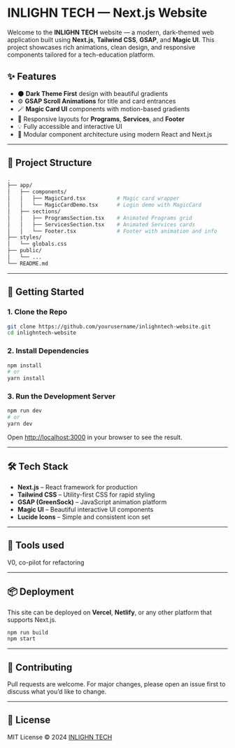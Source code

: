 
# INLIGHN TECH — Next.js Website

Welcome to the **INLIGHN TECH** website — a modern, dark-themed web application built using **Next.js**, **Tailwind CSS**, **GSAP**, and **Magic UI**. This project showcases rich animations, clean design, and responsive components tailored for a tech-education platform.

## ✨ Features

- 🌑 **Dark Theme First** design with beautiful gradients
- ⚙️ **GSAP Scroll Animations** for title and card entrances
- 🪄 **Magic Card UI** components with motion-based gradients
- 🎯 Responsive layouts for **Programs**, **Services**, and **Footer**
- 💡 Fully accessible and interactive UI
- 🧩 Modular component architecture using modern React and Next.js

---

## 📁 Project Structure

```bash
.
├── app/
│   ├── components/
│   │   ├── MagicCard.tsx          # Magic card wrapper
│   │   └── MagicCardDemo.tsx      # Login demo with MagicCard
│   ├── sections/
│   │   ├── ProgramsSection.tsx    # Animated Programs grid
│   │   ├── ServicesSection.tsx    # Animated Services cards
│   │   └── Footer.tsx             # Footer with animation and info
├── styles/
│   └── globals.css
├── public/
│   └── ...
└── README.md
```

---

## 🚀 Getting Started

### 1. Clone the Repo

```bash
git clone https://github.com/yourusername/inlighntech-website.git
cd inlighntech-website
```

### 2. Install Dependencies

```bash
npm install
# or
yarn install
```

### 3. Run the Development Server

```bash
npm run dev
# or
yarn dev
```

Open [http://localhost:3000](http://localhost:3000) in your browser to see the result.

---

## 🛠️ Tech Stack

- **Next.js** – React framework for production
- **Tailwind CSS** – Utility-first CSS for rapid styling
- **GSAP (GreenSock)** – JavaScript animation platform
- **Magic UI** – Beautiful interactive UI components
- **Lucide Icons** – Simple and consistent icon set

---

## 📸 Tools used

V0, co-pilot for refactoring

---

## 📦 Deployment

This site can be deployed on **Vercel**, **Netlify**, or any other platform that supports Next.js.

```bash
npm run build
npm start
```

---

## 🤝 Contributing

Pull requests are welcome. For major changes, please open an issue first to discuss what you’d like to change.

---

## 📜 License

MIT License © 2024 [INLIGHN TECH](https://www.inlighntech.com/)

